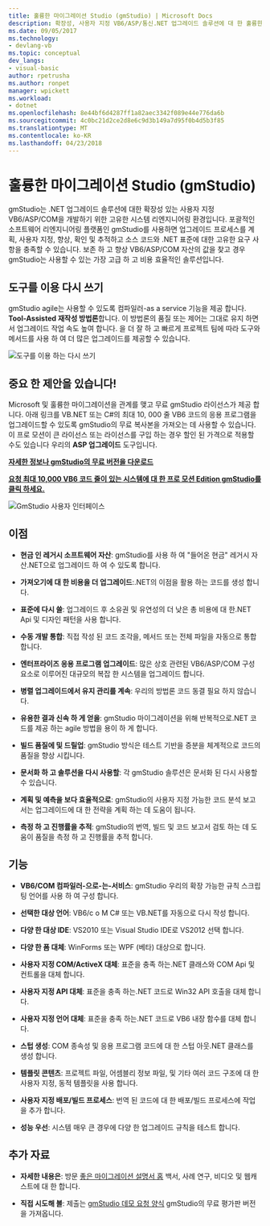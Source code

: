 ```yaml
---
title: 훌륭한 마이그레이션 Studio (gmStudio) | Microsoft Docs
description: 확장성, 사용자 지정 VB6/ASP/통신.NET 업그레이드 솔루션에 대 한 훌륭한 마이그레이션 도구
ms.date: 09/05/2017
ms.technology:
- devlang-vb
ms.topic: conceptual
dev_langs:
- visual-basic
author: rpetrusha
ms.author: ronpet
manager: wpickett
ms.workload:
- dotnet
ms.openlocfilehash: 8e44bf6d4287ff1a82aec3342f089e44e776da6b
ms.sourcegitcommit: 4c0bc21d2ce2d8e6c9d3b149a7d95f0b4d5b3f85
ms.translationtype: MT
ms.contentlocale: ko-KR
ms.lasthandoff: 04/23/2018
---
```

# <a name="great-migrations-studio-gmstudio"></a>훌륭한 마이그레이션 Studio (gmStudio)

gmStudio는 .NET 업그레이드 솔루션에 대한 확장성 있는 사용자 지정 VB6/ASP/COM을 개발하기 위한 고유한 시스템 리엔지니어링 환경입니다. 포괄적인 소프트웨어 리엔지니어링 플랫폼인 gmStudio를 사용하면 업그레이드 프로세스를 계획, 사용자 지정, 향상, 확인 및 추적하고 소스 코드와 .NET 표준에 대한 고유한 요구 사항을 충족할 수 있습니다.  보존 하 고 향상 VB6/ASP/COM 자산의 값을 찾고 경우 gmStudio는 사용할 수 있는 가장 고급 하 고 비용 효율적인 솔루션입니다. 

## <a name="the-tool-assisted-rewrite"></a>도구를 이용 다시 쓰기

gmStudio agile는 사용할 수 있도록 컴파일러-as a service 기능을 제공 합니다. **Tool-Assisted 재작성 방법론**합니다. 이 방법론의 품질 또는 제어는 그대로 유지 하면서 업그레이드 작업 속도 높여 합니다. 을 더 잘 하 고 빠르게 프로젝트 팀에 따라 도구와 메서드를 사용 하 여 더 많은 업그레이드를 제공할 수 있습니다.

![도구를 이용 하는 다시 쓰기](./media/tool-assisted-rewrite.png) 

## <a name="important-offer-for-you"></a>중요 한 제안을 있습니다!

Microsoft 및 훌륭한 마이그레이션을 관계를 맺고 무료 gmStudio 라이선스가 제공 합니다. 아래 링크를 VB.NET 또는 C#의 최대 10, 000 줄 VB6 코드의 응용 프로그램을 업그레이드할 수 있도록 gmStudio의 무료 복사본을 가져오는 데 사용할 수 있습니다. 이 프로 모션이 큰 라이선스 또는 라이선스를 구입 하는 경우 할인 된 가격으로 적용할 수도 있습니다 우리의 **ASP 업그레이드** 도구입니다.

[**자세한 정보나 gmStudio의 무료 버전을 다운로드**](http://www.greatmigrations.com/resources/gmstudio-promotion.aspx)

[**요청 최대 10,000 VB6 코드 줄이 있는 시스템에 대 한 프로 모션 Edition gmStudio를 클릭 하세요.**](http://www.greatmigrations.com/resources/gmstudio-promotion.aspx)

![GmStudio 사용자 인터페이스](./media/gmstudio-ui.png) 

## <a name="benefits"></a>이점

- **현금 인 레거시 소프트웨어 자산**: gmStudio를 사용 하 여 "들어온 현금" 레거시 자산.NET으로 업그레이드 하 여 수 있도록 합니다.

- **가져오기에 대 한 비용을 더 업그레이드**:.NET의 이점을 활용 하는 코드를 생성 합니다.

- **표준에 다시 쓸**: 업그레이드 후 소유권 및 유연성의 더 낮은 총 비용에 대 한.NET Api 및 디자인 패턴을 사용 합니다.  

- **수동 개발 통합**: 직접 작성 된 코드 조각을, 메서드 또는 전체 파일을 자동으로 통합 합니다. 

- **엔터프라이즈 응용 프로그램 업그레이드**: 많은 상호 관련된 VB6/ASP/COM 구성 요소로 이루어진 대규모의 복잡 한 시스템을 업그레이드 합니다.

- **병렬 업그레이드에서 유지 관리를 계속**: 우리의 방법론 코드 동결 필요 하지 않습니다.  

- **유용한 결과 신속 하 게 얻을**: gmStudio 마이그레이션을 위해 반복적으로.NET 코드를 제공 하는 agile 방법을 용이 하 게 합니다.
 
- **빌드 품질에 및 드릴업**: gmStudio 방식은 테스트 기반을 증분을 체계적으로 코드의 품질을 향상 시킵니다.

- **문서화 하 고 솔루션을 다시 사용할**: 각 gmStudio 솔루션은 문서화 된 다시 사용할 수 있습니다.

- **계획 및 예측을 보다 효율적으로**: gmStudio의 사용자 지정 가능한 코드 분석 보고서는 업그레이드에 대 한 전략을 계획 하는 데 도움이 됩니다.

- **측정 하 고 진행률을 추적**: gmStudio의 번역, 빌드 및 코드 보고서 검토 하는 데 도움이 품질을 측정 하 고 진행률을 추적 합니다.

## <a name="features"></a>기능

- **VB6/COM 컴파일러-으로-는-서비스**: gmStudio 우리의 확장 가능한 규칙 스크립팅 언어를 사용 하 여 구성 합니다.

- **선택한 대상 언어**: VB6/c o M C# 또는 VB.NET를 자동으로 다시 작성 합니다.

- **다양 한 대상 IDE**: VS2010 또는 Visual Studio IDE로 VS2012 선택 합니다.

- **다양 한 폼 대체**: WinForms 또는 WPF (베타) 대상으로 합니다.

- **사용자 지정 COM/ActiveX 대체**: 표준을 충족 하는.NET 클래스와 COM Api 및 컨트롤을 대체 합니다.

- **사용자 지정 API 대체**: 표준을 충족 하는.NET 코드로 Win32 API 호출을 대체 합니다.

- **사용자 지정 언어 대체**: 표준을 충족 하는.NET 코드로 VB6 내장 함수를 대체 합니다.

- **스텁 생성**: COM 종속성 및 응용 프로그램 코드에 대 한 스텁 아웃.NET 클래스를 생성 합니다.

- **템플릿 콘텐츠**: 프로젝트 파일, 어셈블리 정보 파일, 및 기타 여러 코드 구조에 대 한 사용자 지정, 동적 템플릿을 사용 합니다.

- **사용자 지정 배포/빌드 프로세스**: 번역 된 코드에 대 한 배포/빌드 프로세스에 작업을 추가 합니다.

- **성능 우선**: 시스템 매우 큰 경우에 다양 한 업그레이드 규칙을 테스트 합니다.

## <a name="additional-resources"></a>추가 자료

- **자세한 내용은**: 방문 [좋은 마이그레이션 설명서 홈](https://www.greatmigrations.com/resources/documentation.aspx) 백서, 사례 연구, 비디오 및 웹캐스트에 대 한 합니다.

- **직접 시도해 볼**: 제출는 [gmStudio 데모 요청 양식](http://www.greatmigrations.com/resources/gmstudio-promotion.aspx) gmStudio의 무료 평가판 버전을 가져옵니다.
  
